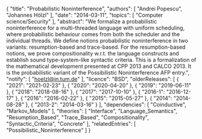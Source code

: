 {
    "title": "Probabilistic Noninterference",
    "authors": [
        "Andrei Popescu",
        "Johannes Hölzl"
    ],
    "date": "2014-03-11",
    "topics": [
        "Computer science/Security"
    ],
    "abstract": "We formalize a probabilistic noninterference for a multi-threaded language with uniform scheduling, where probabilistic behaviour comes from both the scheduler and the individual threads. We define notions probabilistic noninterference in two variants: resumption-based and trace-based. For the resumption-based notions, we prove compositionality w.r.t. the language constructs and establish sound type-system-like syntactic criteria. This is a formalization of the mathematical development presented at CPP 2013 and CALCO 2013. It is the probabilistic variant of the Possibilistic Noninterference AFP entry.",
    "notify": [
        "hoelzl@in.tum.de"
    ],
    "licence": "BSD",
    "olderReleases": [
        {
            "2021": "2021-02-23"
        },
        {
            "2020": "2020-04-20"
        },
        {
            "2019": "2019-06-11"
        },
        {
            "2018": "2018-08-16"
        },
        {
            "2017": "2017-10-10"
        },
        {
            "2016-1": "2016-12-17"
        },
        {
            "2016": "2016-02-22"
        },
        {
            "2015": "2015-05-27"
        },
        {
            "2014": "2014-08-28"
        },
        {
            "2013-2": "2014-03-16"
        }
    ],
    "dependencies": [
        "Coinductive",
        "Markov_Models"
    ],
    "theories": [
        "Interface",
        "Language_Semantics",
        "Resumption_Based",
        "Trace_Based",
        "Compositionality",
        "Syntactic_Criteria",
        "Concrete"
    ],
    "relatedEntries": [
        "Possibilistic_Noninterference"
    ]
}